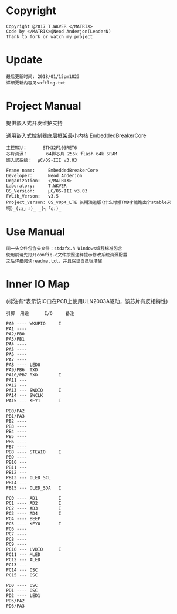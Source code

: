 Copyright
===============

	Copyright @2017 T.WKVER </MATRIX>
	Code by </MATRIX>@Neod Anderjon(LeaderN)
	Thank to fork or watch my project

Update
===============

	最后更新时间: 2018/01/15pm1823
	详细更新内容见softlog.txt

Project Manual
==============

</MATRIX>提供嵌入式开发维护支持

通用嵌入式控制器底层框架最小内核 EmbeddedBreakerCore

	主控MCU：		STM32F103RET6
	芯片资源：		64脚芯片 256k flash 64k SRAM
	嵌入式系统：	μC/OS-III v3.03

	Frame name: 	EmbeddedBreakerCore
	Developer: 		Neod Anderjon 
	Organization: 	</MATRIX>
	Laboratory: 	T.WKVER
	OS_Version: 	μC/OS-III v3.03
	FWLib_Verson: 	v3.5
	Project_Verson: OS_v0p4_LTE 长期演进版(什么时候TMD才能跑出个stable来啊)_(:з」∠)_ _(┐「ε:)_
	
Use Manual
===============

	同一头文件包含头文件：stdafx.h Windows编程标准包含
	使用前请先打开config.c文件按照注释提示修改系统资源配置
	之后详细阅读readme.txt，并且保证自己很清醒
	
Inner IO Map
===============

(标注有*表示该IO口在PCB上使用ULN2003A驱动，该芯片有反相特性)

	引脚	用途		I/O		备注

	PA0 ---- WKUPIO		I		
	PA1 ---- 		
	PA2/PB0  
	PA3/PB1  
	PA4 ---- 
	PA5 ---- 
	PA6 ---- 
	PA7 ---- 
	PA8 ---- LED0
	PA9/PB6  TXD		
	PA10/PB7 RXD		I
	PA11 --- 
	PA12 --- 
	PA13 --- SWDIO		I
	PA14 --- SWCLK
	PA15 --- KEY1		I	

	PB0/PA2  
	PB1/PA3  
	PB2 ----
	PB3 ---- 
	PB4 ---- 
	PB5 ----
	PB6 ----
	PB7 ----
	PB8 ---- STEWIO		I
	PB9 ----
	PB10 --- 
	PB11 --- 
	PB12 --- 
	PB13 --- OLED_SCL
	PB14 --- 
	PB15 --- OLED_SDA	I

	PC0 ---- AD1		I
	PC1 ---- AD2		I
	PC2 ---- AD3		I
	PC3 ---- AD4		I
	PC4 ---- BEEP
	PC5 ---- KEY0		I
	PC6 ---- 
	PC7 ---- 
	PC8 ---- 
	PC9 ---- 
	PC10 --- LVDIO		I
	PC11 --- MLED
	PC12 --- ALED
	PC13 --- 
	PC14 --- OSC
	PC15 --- OSC

	PD0 ---- OSC
	PD1 ---- OSC
	PD2 ---- LED1
	PD5/PA2  
	PD6/PA3  
	
